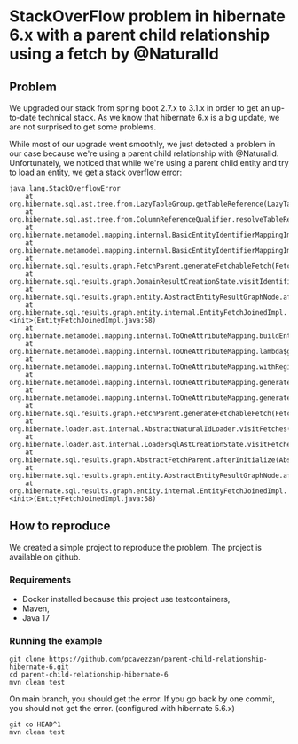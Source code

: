 # StackOverFlow problem in hibernate 6.x with a parent child relationship using a fetch by @NaturalId

## Problem

We upgraded our stack from spring boot 2.7.x to 3.1.x in order to get an up-to-date technical stack.
As we know that hibernate 6.x is a big update, we are not surprised to get some problems.

While most of our upgrade went smoothly, we just detected a problem in our case because we're using a parent child
relationship with @NaturalId. Unfortunately, we noticed that while we're using a parent child entity and try to load an entity,
we get a stack overflow error:

```
java.lang.StackOverflowError
	at org.hibernate.sql.ast.tree.from.LazyTableGroup.getTableReference(LazyTableGroup.java:252)
	at org.hibernate.sql.ast.tree.from.ColumnReferenceQualifier.resolveTableReference(ColumnReferenceQualifier.java:37)
	at org.hibernate.metamodel.mapping.internal.BasicEntityIdentifierMappingImpl.resolveSqlSelection(BasicEntityIdentifierMappingImpl.java:267)
	at org.hibernate.metamodel.mapping.internal.BasicEntityIdentifierMappingImpl.generateFetch(BasicEntityIdentifierMappingImpl.java:416)
	at org.hibernate.sql.results.graph.FetchParent.generateFetchableFetch(FetchParent.java:108)
	at org.hibernate.sql.results.graph.DomainResultCreationState.visitIdentifierFetch(DomainResultCreationState.java:96)
	at org.hibernate.sql.results.graph.entity.AbstractEntityResultGraphNode.afterInitialize(AbstractEntityResultGraphNode.java:48)
	at org.hibernate.sql.results.graph.entity.internal.EntityFetchJoinedImpl.<init>(EntityFetchJoinedImpl.java:58)
	at org.hibernate.metamodel.mapping.internal.ToOneAttributeMapping.buildEntityFetchJoined(ToOneAttributeMapping.java:1341)
	at org.hibernate.metamodel.mapping.internal.ToOneAttributeMapping.lambda$generateFetch$0(ToOneAttributeMapping.java:1500)
	at org.hibernate.metamodel.mapping.internal.ToOneAttributeMapping.withRegisteredAssociationKeys(ToOneAttributeMapping.java:1801)
	at org.hibernate.metamodel.mapping.internal.ToOneAttributeMapping.generateFetch(ToOneAttributeMapping.java:1475)
	at org.hibernate.metamodel.mapping.internal.ToOneAttributeMapping.generateFetch(ToOneAttributeMapping.java:108)
	at org.hibernate.sql.results.graph.FetchParent.generateFetchableFetch(FetchParent.java:108)
	at org.hibernate.loader.ast.internal.AbstractNaturalIdLoader.visitFetches(AbstractNaturalIdLoader.java:369)
	at org.hibernate.loader.ast.internal.LoaderSqlAstCreationState.visitFetches(LoaderSqlAstCreationState.java:150)
	at org.hibernate.sql.results.graph.AbstractFetchParent.afterInitialize(AbstractFetchParent.java:32)
	at org.hibernate.sql.results.graph.entity.AbstractEntityResultGraphNode.afterInitialize(AbstractEntityResultGraphNode.java:65)
	at org.hibernate.sql.results.graph.entity.internal.EntityFetchJoinedImpl.<init>(EntityFetchJoinedImpl.java:58)
```

## How to reproduce

We created a simple project to reproduce the problem. The project is available on github.

### Requirements

* Docker installed because this project use testcontainers,
* Maven,
* Java 17

### Running the example

```shell
git clone https://github.com/pcavezzan/parent-child-relationship-hibernate-6.git
cd parent-child-relationship-hibernate-6
mvn clean test
```

On main branch, you should get the error. If you go back by one commit, you should not get the error. (configured with
hibernate 5.6.x)

```shell
git co HEAD^1
mvn clean test
```
